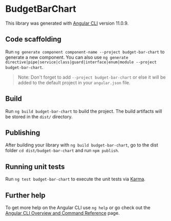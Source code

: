 # BudgetBarChart

This library was generated with [Angular CLI](https://github.com/angular/angular-cli) version 11.0.9.

## Code scaffolding

Run `ng generate component component-name --project budget-bar-chart` to generate a new component. You can also use `ng generate directive|pipe|service|class|guard|interface|enum|module --project budget-bar-chart`.
> Note: Don't forget to add `--project budget-bar-chart` or else it will be added to the default project in your `angular.json` file. 

## Build

Run `ng build budget-bar-chart` to build the project. The build artifacts will be stored in the `dist/` directory.

## Publishing

After building your library with `ng build budget-bar-chart`, go to the dist folder `cd dist/budget-bar-chart` and run `npm publish`.

## Running unit tests

Run `ng test budget-bar-chart` to execute the unit tests via [Karma](https://karma-runner.github.io).

## Further help

To get more help on the Angular CLI use `ng help` or go check out the [Angular CLI Overview and Command Reference](https://angular.io/cli) page.
